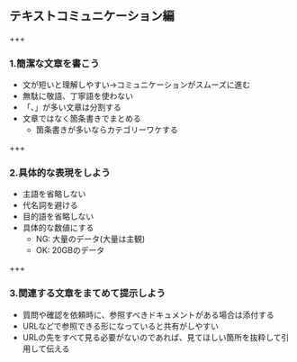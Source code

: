 ## テキストコミュニケーション編

+++

### 1.簡潔な文章を書こう

* 文が短いと理解しやすい→コミュニケーションがスムーズに進む
* 無駄に敬語、丁寧語を使わない
* 「、」が多い文章は分割する
* 文章ではなく箇条書きでまとめる
  * 箇条書きが多いならカテゴリーワケする

+++

### 2.具体的な表現をしよう

* 主語を省略しない
* 代名詞を避ける
* 目的語を省略しない
* 具体的な数値にする
  * NG: 大量のデータ(大量は主観)
  * OK: 20GBのデータ

+++

### 3.関連する文章をまてめて提示しよう

* 質問や確認を依頼時に、参照すべきドキュメントがある場合は添付する
* URLなどで参照できる形になっていると共有がしやすい
* URLの先をすべて見る必要がないのであれば、見てほしい箇所を抜粋して引用して伝える

